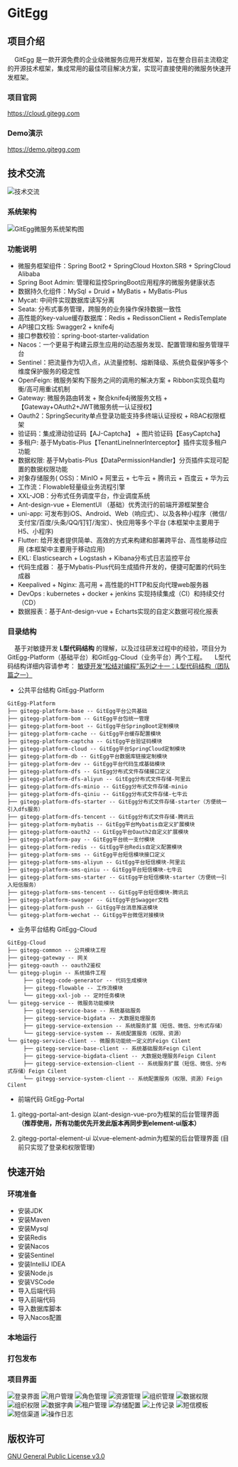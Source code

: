 # GitEgg

## 项目介绍
&nbsp;&nbsp;&nbsp;&nbsp;GitEgg 是一款开源免费的企业级微服务应用开发框架，旨在整合目前主流稳定的开源技术框架，集成常用的最佳项目解决方案，实现可直接使用的微服务快速开发框架。

### 项目官网
https://cloud.gitegg.com

### Demo演示
https://demo.gitegg.com


## 技术交流

![技术交流](https://upload-images.jianshu.io/upload_images/19669137-65e36447b5d84f6d.png?imageMogr2/auto-orient/strip%7CimageView2/2/w/1240)

### 系统架构
![GitEgg微服务系统架构图](https://images.gitee.com/uploads/images/2021/0622/222859_8209a5ea_378796.png "GitEgg微服务系统架构图.png")

### 功能说明
* 微服务框架组件：Spring Boot2 + SpringCloud Hoxton.SR8 + SpringCloud Alibaba
* Spring Boot Admin: 管理和监控SpringBoot应用程序的微服务健康状态
* 数据持久化组件：MySql + Druid + MyBatis + MyBatis-Plus
* Mycat: 中间件实现数据库读写分离
* Seata: 分布式事务管理，跨服务的业务操作保持数据一致性
* 高性能的key-value缓存数据库：Redis + RedissonClient + RedisTemplate
* API接口文档:  Swagger2 + knife4j
* 接口参数校验：spring-boot-starter-validation
* Nacos：一个更易于构建云原生应用的动态服务发现、配置管理和服务管理平台
* Sentinel：把流量作为切入点，从流量控制、熔断降级、系统负载保护等多个维度保护服务的稳定性
* OpenFeign:  微服务架构下服务之间的调用的解决方案 + Ribbon实现负载均衡/高可用重试机制
* Gateway:  微服务路由转发 + 聚合knife4j微服务文档 + 【Gateway+OAuth2+JWT微服务统一认证授权】
* Oauth2：SpringSecurity单点登录功能支持多终端认证授权 + RBAC权限框架
* 验证码：集成滑动验证码【AJ-Captcha】 + 图片验证码【EasyCaptcha】
* 多租户:  基于Mybatis-Plus【TenantLineInnerInterceptor】插件实现多租户功能
* 数据权限:  基于Mybatis-Plus【DataPermissionHandler】分页插件实现可配置的数据权限功能
* 对象存储服务( OSS)：MinIO + 阿里云 + 七牛云 + 腾讯云 + 百度云 + 华为云
* 工作流：Flowable轻量级业务流程引擎
* XXL-JOB：分布式任务调度平台，作业调度系统
* Ant-design-vue + ElementUI （基础）优秀流行的前端开源框架整合
* uni-app: 可发布到iOS、Android、Web（响应式）、以及各种小程序（微信/支付宝/百度/头条/QQ/钉钉/淘宝）、快应用等多个平台 (本框架中主要用于H5、小程序)
* Flutter:  给开发者提供简单、高效的方式来构建和部署跨平台、高性能移动应用 (本框架中主要用于移动应用)
* EKL:  Elasticsearch + Logstash + Kibana分布式日志监控平台
* 代码生成器： 基于Mybatis-Plus代码生成插件开发的，便捷可配置的代码生成器
* Keepalived + Nginx: 高可用 + 高性能的HTTP和反向代理web服务器
* DevOps : kubernetes + docker + jenkins 实现持续集成（CI）和持续交付（CD）
* 数据报表：基于Ant-design-vue + Echarts实现的自定义数据可视化报表

### 目录结构

&nbsp;&nbsp;&nbsp;&nbsp;基于对敏捷开发 **L型代码结构** 的理解，以及过往研发过程中的经验，项目分为GitEgg-Platform（基础平台）和GitEgg-Cloud（业务平台）两个工程。
&nbsp;&nbsp;&nbsp;&nbsp;L型代码结构详细内容请参考： [敏捷开发“松结对编程”系列之十一：L型代码结构（团队篇之一）](https://blog.csdn.net/lancees/article/details/7914738)

* 公共平台结构 GitEgg-Platform
```
GitEgg-Platform
├── gitegg-platform-base -- GitEgg平台公共基础
├── gitegg-platform-bom -- GitEgg平台包统一管理
├── gitegg-platform-boot -- GitEgg平台SpringBoot定制模块
├── gitegg-platform-cache -- GitEgg平台缓存配置模块
├── gitegg-platform-captcha -- GitEgg平台验证码模块
├── gitegg-platform-cloud -- GitEgg平台SpringCloud定制模块
├── gitegg-platform-db -- GitEgg平台数据库链接定制模块
├── gitegg-platform-dev -- GitEgg平台代码生成基础模块
├── gitegg-platform-dfs -- GitEgg分布式文件存储接口定义
├── gitegg-platform-dfs-aliyun -- GitEgg分布式文件存储-阿里云
├── gitegg-platform-dfs-minio -- GitEgg分布式文件存储-minio
├── gitegg-platform-dfs-qiniu -- GitEgg分布式文件存储-七牛云
├── gitegg-platform-dfs-starter -- GitEgg分布式文件存储-starter（方便统一引入dfs服务）
├── gitegg-platform-dfs-tencent -- GitEgg分布式文件存储-腾讯云
├── gitegg-platform-mybatis -- GitEgg平台Mybatis自定义扩展模块
├── gitegg-platform-oauth2 -- GitEgg平台Oauth2自定义扩展模块
├── gitegg-platform-pay -- GitEgg平台统一支付模块
├── gitegg-platform-redis -- GitEgg平台Redis自定义配置模块
├── gitegg-platform-sms -- GitEgg平台短信模块接口定义
├── gitegg-platform-sms-aliyun -- GitEgg平台短信模块-阿里云
├── gitegg-platform-sms-qiniu -- GitEgg平台短信模块-七牛云
├── gitegg-platform-sms-starter -- GitEgg平台短信模块-starter（方便统一引入短信服务）
├── gitegg-platform-sms-tencent -- GitEgg平台短信模块-腾讯云
├── gitegg-platform-swagger -- GitEgg平台Swagger文档
├── gitegg-platform-push -- GitEgg平台消息推送模块
└── gitegg-platform-wechat -- GitEgg平台微信对接模块
```
* 业务平台结构 GitEgg-Cloud
```
GitEgg-Cloud
├── gitegg-common -- 公共模块工程
├── gitegg-gateway -- 网关
├── gitegg-oauth -- oauth2鉴权
└── gitegg-plugin -- 系统插件工程
     ├── gitegg-code-generator -- 代码生成模块
     ├── gitegg-flowable -- 工作流模块
     └── gitegg-xxl-job -- 定时任务模块
└── gitegg-service -- 微服务功能模块
     ├── gitegg-service-base -- 系统基础服务
     ├── gitegg-service-bigdata -- 大数据处理服务
     ├── gitegg-service-extension -- 系统服务扩展（短信、微信、分布式存储）
     └── gitegg-service-system -- 系统配置服务（权限、资源）
└── gitegg-service-client -- 微服务功能统一定义的Feign Cilent
     ├── gitegg-service-base-client -- 系统基础服务Feign Cilent
     ├── gitegg-service-bigdata-client -- 大数据处理服务Feign Cilent
     ├── gitegg-service-extension-client -- 系统服务扩展（短信、微信、分布式存储）Feign Cilent
     └── gitegg-service-system-client -- 系统配置服务（权限、资源）Feign Cilent
```
* 前端代码 GitEgg-Portal

1. gitegg-portal-ant-design 以ant-design-vue-pro为框架的后台管理界面 **（推荐使用，所有功能优先开发此版本再同步到element-ui版本）**

2. gitegg-portal-element-ui  以vue-element-admin为框架的后台管理界面 (目前只实现了登录和权限管理)

## 快速开始

### 环境准备

* 安装JDK
* 安装Maven
* 安装Mysql
* 安装Redis
* 安装Nacos
* 安装Sentinel
* 安装IntelliJ IDEA
* 安装Node.js
* 安装VSCode
* 导入后端代码
* 导入前端代码
* 导入数据库脚本
* 导入Nacos配置

### 本地运行

### 打包发布

### 项目界面
![登录界面](https://upload-images.jianshu.io/upload_images/19669137-b357fa343904018f.png?imageMogr2/auto-orient/strip%7CimageView2/2/w/1240)
![用户管理](https://upload-images.jianshu.io/upload_images/19669137-44ad0680280074ac.png?imageMogr2/auto-orient/strip%7CimageView2/2/w/1240)
![角色管理](https://upload-images.jianshu.io/upload_images/19669137-07f02fa112cd05d6.png?imageMogr2/auto-orient/strip%7CimageView2/2/w/1240)
![资源管理](https://upload-images.jianshu.io/upload_images/19669137-16c6c9288a09c231.png?imageMogr2/auto-orient/strip%7CimageView2/2/w/1240)
![组织管理](https://upload-images.jianshu.io/upload_images/19669137-a1b6bd2a34e81b70.png?imageMogr2/auto-orient/strip%7CimageView2/2/w/1240)
![数据权限](https://upload-images.jianshu.io/upload_images/19669137-72a14c70d6ca18a8.png?imageMogr2/auto-orient/strip%7CimageView2/2/w/1240)
![组织权限](https://upload-images.jianshu.io/upload_images/19669137-619c4a1c60e329b9.png?imageMogr2/auto-orient/strip%7CimageView2/2/w/1240)
![数据字典](https://upload-images.jianshu.io/upload_images/19669137-e7bb90579c31d468.png?imageMogr2/auto-orient/strip%7CimageView2/2/w/1240)
![租户管理](https://upload-images.jianshu.io/upload_images/19669137-048658392907247e.png?imageMogr2/auto-orient/strip%7CimageView2/2/w/1240)
![存储配置](https://upload-images.jianshu.io/upload_images/19669137-96ffd448f5db983b.png?imageMogr2/auto-orient/strip%7CimageView2/2/w/1240)
![上传记录](https://upload-images.jianshu.io/upload_images/19669137-577303bc49970e48.png?imageMogr2/auto-orient/strip%7CimageView2/2/w/1240)
![短信模板](https://upload-images.jianshu.io/upload_images/19669137-9c4e2d5fdb77af0c.png?imageMogr2/auto-orient/strip%7CimageView2/2/w/1240)
![短信渠道](https://upload-images.jianshu.io/upload_images/19669137-656f951da7073d32.png?imageMogr2/auto-orient/strip%7CimageView2/2/w/1240)
![操作日志](https://upload-images.jianshu.io/upload_images/19669137-6daf8e21b6e18f3f.png?imageMogr2/auto-orient/strip%7CimageView2/2/w/1240)

## 版权许可

[GNU General Public License v3.0](https://github.com/wmz1930/GitEgg/blob/main/LICENSE)
